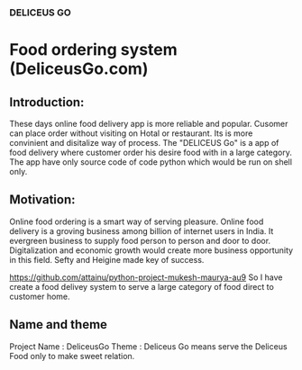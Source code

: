
### DELICEUS GO
# Food ordering system (DeliceusGo.com)
## Introduction:
These days online food delivery app is more reliable and popular. Cusomer can place order without visiting on Hotal or restaurant. Its is more convinient and disitalize way of process. 
The "DELICEUS Go" is a app of food delivery where customer order his desire food with in a large category. The app have only source code of code python which would be run on shell only. 

## Motivation:
Online food ordering is a smart way of serving pleasure. Online food delivery is a groving business among billion of internet users in India. It evergreen business to supply food person to person and door to door. Digitalization and economic growth would create more business opportunity in this field. Sefty and Heigine made key of success.



https://github.com/attainu/python-project-mukesh-maurya-au9
So I have create a food delivey system to serve a large category of food direct to customer home. 

## Name and theme
Project Name : DeliceusGo
Theme : Deliceus Go means serve the Deliceus Food only to make sweet relation.  
